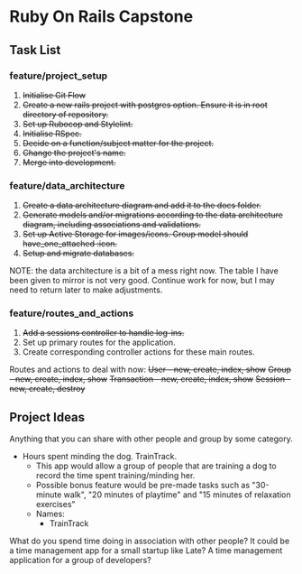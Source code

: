# Ruby On Rails Capstone

## Task List

### feature/project_setup
1. ~~Initialise Git Flow~~
1. ~~Create a new rails project with postgres option. Ensure it is in root directory of repository.~~
1. ~~Set up Rubocop and Stylelint.~~
1. ~~Initialise RSpec.~~
1. ~~Decide on a function/subject matter for the project.~~
1. ~~Change the project's name.~~
1. ~~Merge into development.~~

### feature/data_architecture
1. ~~Create a data architecture diagram and add it to the docs folder.~~
2. ~~Generate models and/or migrations according to the data architecture diagram, including associations and validations.~~
3. ~~Set up Active Storage for images/icons. Group model should have_one_attached :icon.~~
3. ~~Setup and migrate databases.~~

NOTE: the data architecture is a bit of a mess right now. The table I have been given to mirror is not very good. Continue work for now, but I may need to return later to make adjustments.

### feature/routes_and_actions
1. ~~Add a sessions controller to handle log-ins.~~
1. Set up primary routes for the application.
2. Create corresponding controller actions for these main routes.

Routes and actions to deal with now:
~~User - new, create, index, show~~
~~Group - new, create, index, show~~
~~Transaction - new, create, index, show~~
~~Session - new, create, destroy~~

## Project Ideas 

Anything that you can share with other people and group by some category.

- Hours spent minding the dog. TrainTrack.
  - This app would allow a group of people that are training a dog to record the time spent training/minding her.
  - Possible bonus feature would be pre-made tasks such as "30-minute walk", "20 minutes of playtime" and "15 minutes of relaxation exercises"
  - Names: 
    - TrainTrack

What do you spend time doing in association with other people?
It could be a time management app for a small startup like Late?
A time management application for a group of developers?

